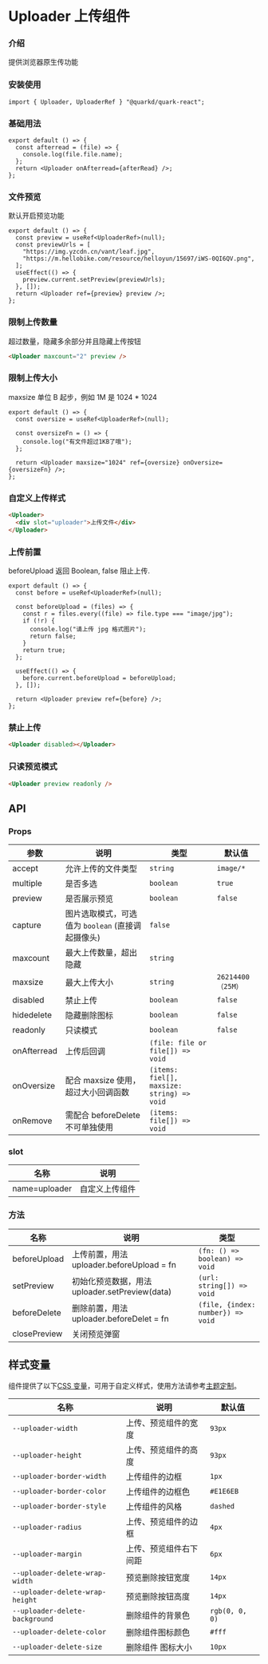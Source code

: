 # Uploader 上传组件

### 介绍

提供浏览器原生传功能

### 安装使用

```tsx
import { Uploader, UploaderRef } "@quarkd/quark-react";
```

### 基础用法

```tsx
export default () => {
  const afterread = (file) => {
    console.log(file.file.name);
  };
  return <Uploader onAfterread={afterRead} />;
};
```

### 文件预览

默认开启预览功能

```tsx
export default () => {
  const preview = useRef<UploaderRef>(null);
  const previewUrls = [
    "https://img.yzcdn.cn/vant/leaf.jpg",
    "https://m.hellobike.com/resource/helloyun/15697/iWS-0QI6QV.png",
  ];
  useEffect(() => {
    preview.current.setPreview(previewUrls);
  }, []);
  return <Uploader ref={preview} preview />;
};
```

### 限制上传数量

超过数量，隐藏多余部分并且隐藏上传按钮

```html
<Uploader maxcount="2" preview />
```

### 限制上传大小

maxsize 单位 B 起步，例如 1M 是 1024 \* 1024

```tsx
export default () => {
  const oversize = useRef<UploaderRef>(null);

  const oversizeFn = () => {
    console.log("有文件超过1KB了哦");
  };

  return <Uploader maxsize="1024" ref={oversize} onOversize={oversizeFn} />;
};
```

### 自定义上传样式

```html
<Uploader>
  <div slot="uploader">上传文件</div>
</Uploader>
```

### 上传前置

beforeUpload 返回 Boolean, false 阻止上传.

```tsx
export default () => {
  const before = useRef<UploaderRef>(null);

  const beforeUpload = (files) => {
    const r = files.every((file) => file.type === "image/jpg");
    if (!r) {
      console.log("请上传 jpg 格式图片");
      return false;
    }
    return true;
  };

  useEffect(() => {
    before.current.beforeUpload = beforeUpload;
  }, []);

  return <Uploader preview ref={before} />;
};
```

### 禁止上传

```html
<Uploader disabled></Uploader>
```

### 只读预览模式

```html
<Uploader preview readonly />
```

## API

### Props

| 参数        | 说明                                              | 类型                                       | 默认值             |
| ----------- | ------------------------------------------------- | ------------------------------------------ | ------------------ |
| accept      | 允许上传的文件类型                                | `string`                                   | `image/*`          |
| multiple    | 是否多选                                          | `boolean`                                  | `true`             |
| preview     | 是否展示预览                                      | `boolean`                                  | `false`            |
| capture     | 图片选取模式，可选值为 `boolean` (直接调起摄像头) | `false`                                    |
| maxcount    | 最大上传数量，超出隐藏                            | `string`                                   |
| maxsize     | 最大上传大小                                      | `string`                                   | `26214400 （25M）` |
| disabled    | 禁止上传                                          | `boolean`                                  | `false`            |
| hidedelete  | 隐藏删除图标                                      | `boolean`                                  | `false`            |
| readonly    | 只读模式                                          | `boolean`                                  | `false`            |
| onAfterread | 上传后回调                                        | `(file: file or file[]) => void`           |                    |
| onOversize  | 配合 maxsize 使用，超过大小回调函数               | `(items: fiel[], maxsize: string) => void` |
| onRemove    | 需配合 beforeDelete 不可单独使用                  | `(items: file[]) => void`                  |                    |

### slot

| 名称          | 说明           |
| ------------- | -------------- |
| name=uploader | 自定义上传组件 |

### 方法

| 名称         | 说明                                           | 类型                              |
| ------------ | ---------------------------------------------- | --------------------------------- |
| beforeUpload | 上传前置，用法 uploader.beforeUpload = fn      | `(fn: () => boolean) => void`     |
| setPreview   | 初始化预览数据，用法 uploader.setPreview(data) | `(url: string[]) => void`         |
| beforeDelete | 删除前置，用法 uploader.beforeDelet = fn       | `(file, {index: number}) => void` |
| closePreview | 关闭预览弹窗                                   |                                   |

## 样式变量

组件提供了以下[CSS 变量](https://developer.mozilla.org/zh-CN/docs/Web/CSS/Using_CSS_custom_properties)，可用于自定义样式，使用方法请参考[主题定制](#/zh-CN/guide/theme)。

| 名称                            | 说明                   | 默认值         |
| ------------------------------- | ---------------------- | -------------- |
| `--uploader-width`              | 上传、预览组件的宽度   | `93px`         |
| `--uploader-height`             | 上传、预览组件的高度   | `93px`         |
| `--uploader-border-width`       | 上传组件的边框         | `1px`          |
| `--uploader-border-color`       | 上传组件的边框色       | `#E1E6EB`      |
| `--uploader-border-style`       | 上传组件的风格         | `dashed`       |
| `--uploader-radius`             | 上传、预览组件的边框   | `4px`          |
| `--uploader-margin`             | 上传、预览组件右下间距 | `6px`          |
| `--uploader-delete-wrap-width`  | 预览删除按钮宽度       | `14px`         |
| `--uploader-delete-wrap-height` | 预览删除按钮高度       | `14px`         |
| `--uploader-delete-background`  | 删除组件的背景色       | `rgb(0, 0, 0)` |
| `--uploader-delete-color`       | 删除组件图标颜色       | `#fff`         |
| `--uploader-delete-size`        | 删除组件 图标大小      | `10px`         |
